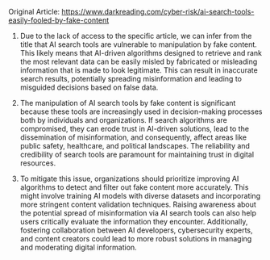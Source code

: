 Original Article: https://www.darkreading.com/cyber-risk/ai-search-tools-easily-fooled-by-fake-content

1) Due to the lack of access to the specific article, we can infer from the title that AI search tools are vulnerable to manipulation by fake content. This likely means that AI-driven algorithms designed to retrieve and rank the most relevant data can be easily misled by fabricated or misleading information that is made to look legitimate. This can result in inaccurate search results, potentially spreading misinformation and leading to misguided decisions based on false data.

2) The manipulation of AI search tools by fake content is significant because these tools are increasingly used in decision-making processes both by individuals and organizations. If search algorithms are compromised, they can erode trust in AI-driven solutions, lead to the dissemination of misinformation, and consequently, affect areas like public safety, healthcare, and political landscapes. The reliability and credibility of search tools are paramount for maintaining trust in digital resources.

3) To mitigate this issue, organizations should prioritize improving AI algorithms to detect and filter out fake content more accurately. This might involve training AI models with diverse datasets and incorporating more stringent content validation techniques. Raising awareness about the potential spread of misinformation via AI search tools can also help users critically evaluate the information they encounter. Additionally, fostering collaboration between AI developers, cybersecurity experts, and content creators could lead to more robust solutions in managing and moderating digital information.
